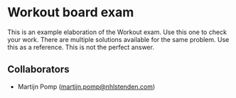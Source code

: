 # Workout board exam
This is an example elaboration of the Workout exam. Use this one to check your work. There are multiple solutions available for the same problem. Use this as a reference. This is not the perfect answer.

## Collaborators
- Martijn Pomp (martijn.pomp@nhlstenden.com)